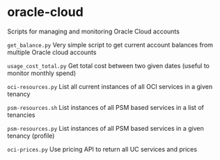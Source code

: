 # oracle-cloud
Scripts for managing and monitoring Oracle Cloud accounts

`get_balance.py` Very simple script to get current account balances from multiple Oracle cloud accounts

`usage_cost_total.py` Get total cost between two given dates (useful to monitor monthly spend)

`oci-resources.py` List all current instances of all OCI services in a given tenancy

`psm-resources.sh` List instances of all PSM based services in a list of tenancies

`psm-resources.py` List instances of all PSM based services in a given tenancy (profile)

`oci-prices.py` Use pricing API to return all UC services and prices